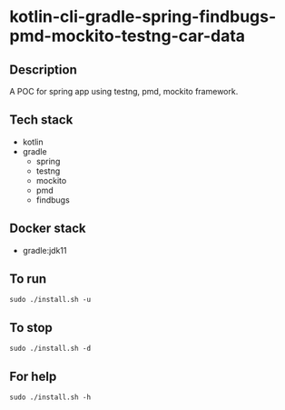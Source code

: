 # kotlin-cli-gradle-spring-findbugs-pmd-mockito-testng-car-data

## Description
A POC for spring app using testng,
pmd, mockito framework.

## Tech stack
- kotlin
- gradle
  - spring
  - testng
  - mockito
  - pmd
  - findbugs

## Docker stack
- gradle:jdk11

## To run
`sudo ./install.sh -u`

## To stop
`sudo ./install.sh -d`

## For help
`sudo ./install.sh -h`
